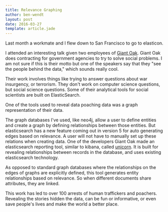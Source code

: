 ```yaml
---
title: Relevance Graphing
author: ben-wendt
layout: post
date: 2016-03-27
template: article.jade
---
```


Last month a workmate and I flew down to San Francisco to go to elasticon.


I attended an interesting talk given two employees of [Giant Oak](http://giantoak.com).
Giant Oak does contracting for government agencies to try to solve social problems. I
am not sure if this is their motto but one of the speakers say that they "see the people
behind the data," which sounds really cool.

<span class="more"></span>

Their work involves things like trying to answer questions about war insurgency, or 
terrorism. They don't work on computer science questions, but social science
questions. Some of their analytical tools for social scientists are built on ElasticSearch.

One of the tools used to reveal data poaching data was a graph
representation of their data.

The graph databases I've used, like neo4j, allow a user to define
entities and create a graph by defining relationships between those
entities. But elasticsearch has a new feature coming out in version 5 for
auto generating edges based on relevance. A user will not have to manually
set up these relations when creating data. One of the developers
Giant Oak made an elasticsearch reporting tool, similar to kibana,
called [unicorn](https://github.com/giantoak/unicorn).
It is built for revealing relationships between records in the database, and
uses existing elasticsearch technology.

As opposed to standard graph databases
where the relationships on the edges of graphs are explicitly
defined, this tool generates entity relationships based on relevance. So
when different documents share attributes, they are linked.

This work has led to over 100 arrests of human
traffickers and poachers. Revealing the stories hidden the data,
can be fun or informative, or even save people's lives and make the
world a better place.

